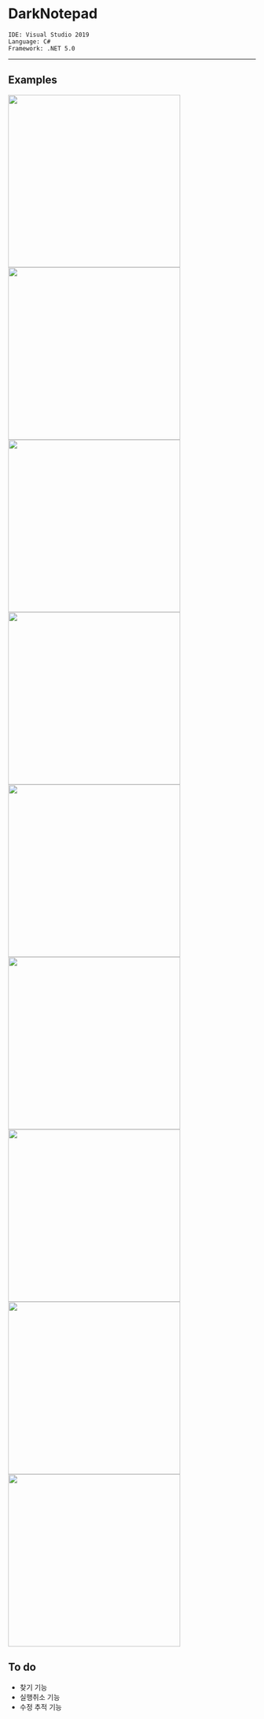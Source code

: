 # DarkNotepad

    IDE: Visual Studio 2019
    Language: C#
    Framework: .NET 5.0
<hr/>

## Examples
<img src="https://user-images.githubusercontent.com/62216628/120233769-8279d100-c291-11eb-8636-1d4a6853d688.png" width="350px"> <img src="https://user-images.githubusercontent.com/62216628/120233773-84dc2b00-c291-11eb-89c5-2f8b9f0bddc6.png" width="350px"> <img src="https://user-images.githubusercontent.com/62216628/120233776-860d5800-c291-11eb-843d-2db9515ac303.png" width="350px"> <img src="https://user-images.githubusercontent.com/62216628/120233779-873e8500-c291-11eb-9088-9a15607a8803.png" width="350px"> <img src="https://user-images.githubusercontent.com/62216628/120233780-87d71b80-c291-11eb-86a7-b8ee73467885.png" width="350px"> <img src="https://user-images.githubusercontent.com/62216628/120233782-87d71b80-c291-11eb-96b7-cc5cc022bfaf.png" width="350px"> <img src="https://user-images.githubusercontent.com/62216628/120233784-886fb200-c291-11eb-8013-1da340662e2b.png" width="350px"> <img src="https://user-images.githubusercontent.com/62216628/120233790-89a0df00-c291-11eb-96f1-7b3e91f3ee60.png" width="350px"> <img src="https://user-images.githubusercontent.com/62216628/120234075-26637c80-c292-11eb-9c2d-2b94d62004b0.png" width="350px">

## To do
+ 찾기 기능
+ 실행취소 기능
+ 수정 추적 기능
